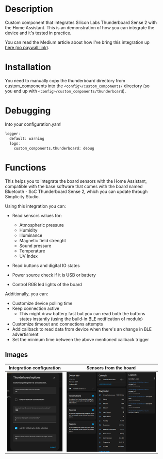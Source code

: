 # Description
Custom component that integrates Silicon Labs Thunderboard Sense 2 with the Home Assistant. This is an demonstration of how you can integrate the device and it's tested in practice.

You can read the Medium article about how I've bring this integration up [here (no paywall link)](https://che-adrian.medium.com/bringing-a-new-ble-device-to-the-home-assistant-silabs-thunderboard-example-1f0d6094c84b?sk=cdbbac98afde4fe459c585f03fc132c1).

# Installation
You need to manually copy the thunderboard directory from custom_components into the `<config>/custom_components/` directory (so you end up with `<config>/custom_components/thunderboard`).

# Debugging
Into your configuration.yaml

    logger:
      default: warning
      logs:
        custom_components.thunderboard: debug

# Functions
This helps you to integrate the board sensors with the Home Assistant, compatible with the base software that comes with the board named Bluetooth - SoC Thunderboard Sense 2, which you can update through Simplicity Studio.

Using this integration you can:

- Read sensors values for:
    - Atmospheric pressure
    - Humidity
    - Illuminance
    - Magnetic field strenght
    - Sound pressure
    - Temperature
    - UV Index

- Read buttons and digital IO states
- Power source check if it is USB or battery
- Control RGB led lights of the board

Additionally, you can:

- Customize device polling time
- Keep connection active
    - This might draw battery fast but you can read both the buttons states instantly (using the build-in BLE notification of module)
- Customize timeout and connections attempts
- Add callback to read data from device when there's an change in BLE advertisment
- Set the mininum time between the above mentioned callback trigger

## Images


Integration configuration             |  Sensors from the board
:-------------------------:|:-------------------------:
![Integration settings](images/thunderboard_ha_integration_2.png) |   ![Integration sensors](images/thunderboard_ha_integration.png)